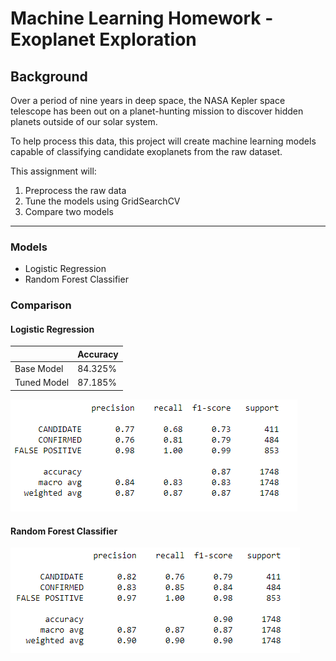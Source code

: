 # Machine Learning Homework - Exoplanet Exploration


## Background

Over a period of nine years in deep space, the NASA Kepler space telescope has been out on a planet-hunting mission to discover hidden planets outside of our solar system.

To help process this data, this project will create machine learning models capable of classifying candidate exoplanets from the raw dataset.

This assignment will:

1. Preprocess the raw data
2. Tune the models using GridSearchCV
3. Compare two models

- - -

### Models

* Logistic Regression
* Random Forest Classifier


### Comparison

#### Logistic Regression

|           |Accuracy  |
|-----------|----------|
|Base Model |	84.325%|
|Tuned Model|	87.185%|


![image](Output/LR_Classification_Report.PNG)




#### Random Forest Classifier


![image](Output/RF_Classification_Report.PNG)



